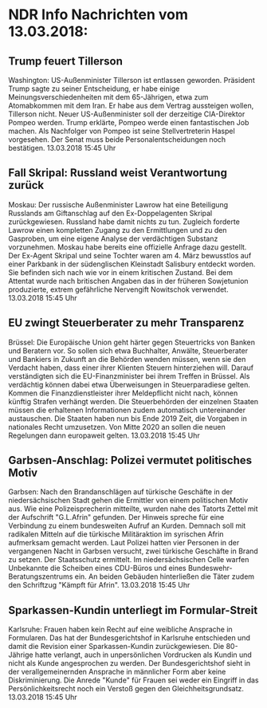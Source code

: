 # NDR Info Nachrichten vom 13.03.2018:


## Trump feuert Tillerson
Washington: US-Außenminister Tillerson ist entlassen geworden. Präsident Trump sagte zu seiner Entscheidung, er habe einige Meinungsverschiedenheiten mit dem 65-Jährigen, etwa zum Atomabkommen mit dem Iran. Er habe aus dem Vertrag aussteigen wollen, Tillerson nicht. Neuer US-Außenminister soll der derzeitige CIA-Direktor Pompeo werden. Trump erklärte, Pompeo werde einen fantastischen Job machen. Als Nachfolger von Pompeo ist seine Stellvertreterin Haspel vorgesehen. Der Senat muss beide Personalentscheidungen noch bestätigen. 13.03.2018 15:45 Uhr 

## Fall Skripal: Russland weist Verantwortung zurück
Moskau: Der russische Außenminister Lawrow hat eine Beteiligung Russlands am Giftanschlag auf den Ex-Doppelagenten Skripal zurückgewiesen. Russland habe damit nichts zu tun. Zugleich forderte Lawrow einen kompletten Zugang zu den Ermittlungen und zu den Gasproben, um eine eigene Analyse der verdächtigen Substanz vorzunehmen. Moskau habe bereits eine offizielle Anfrage dazu gestellt. Der Ex-Agent Skripal und seine Tochter waren am 4. März bewusstlos auf einer Parkbank in der südenglischen Kleinstadt Salisbury entdeckt worden. Sie befinden sich nach wie vor in einem kritischen Zustand. Bei dem Attentat wurde nach britischen Angaben das in der früheren Sowjetunion produzierte, extrem gefährliche Nervengift Nowitschok verwendet. 13.03.2018 15:45 Uhr 

## EU zwingt Steuerberater zu mehr Transparenz
Brüssel: Die Europäische Union geht härter gegen Steuertricks von Banken und Beratern vor. So sollen sich etwa Buchhalter, Anwälte, Steuerberater und Bankiers in Zukunft an die Behörden wenden müssen, wenn sie den Verdacht haben, dass einer ihrer Klienten Steuern hinterziehen will. Darauf verständigten sich die EU-Finanzminister bei ihrem Treffen in Brüssel. Als verdächtig können dabei etwa Überweisungen in Steuerparadiese gelten. Kommen die Finanzdienstleister ihrer Meldepflicht nicht nach, können künftig Strafen verhängt werden. Die Steuerbehörden der einzelnen Staaten müssen die erhaltenen Informationen zudem automatisch untereinander austauschen. Die Staaten haben nun bis Ende 2019 Zeit, die Vorgaben in nationales Recht umzusetzen. Von Mitte 2020 an sollen die neuen Regelungen dann europaweit gelten. 13.03.2018 15:45 Uhr 

## Garbsen-Anschlag: Polizei vermutet politisches Motiv
Garbsen: Nach den Brandanschlägen auf türkische Geschäfte in der niedersächsischen Stadt gehen die Ermittler von einem politischen Motiv aus. Wie eine Polizeisprecherin mitteilte, wurden nahe des Tatorts Zettel mit der Aufschrift "G.L.Afrin" gefunden. Der Hinweis spreche für eine Verbindung zu einem bundesweiten Aufruf an Kurden. Demnach soll mit radikalen Mitteln auf die türkische Militäraktion im syrischen Afrin aufmerksam gemacht werden. Laut Polizei hatten vier Personen in der vergangenen Nacht in Garbsen versucht, zwei türkische Geschäfte in Brand zu setzen. Der Staatsschutz ermittelt. Im niedersächsischen Celle warfen Unbekannte die Scheiben eines CDU-Büros und eines Bundeswehr-Beratungszentrums ein. An beiden Gebäuden hinterließen die Täter zudem den Schriftzug "Kämpft für Afrin". 13.03.2018 15:45 Uhr 

## Sparkassen-Kundin unterliegt im Formular-Streit
Karlsruhe: Frauen haben kein Recht auf eine weibliche Ansprache in Formularen. Das hat der Bundesgerichtshof in Karlsruhe entschieden und damit die Revision einer Sparkassen-Kundin zurückgewiesen. Die 80-Jährige hatte verlangt, auch in unpersönlichen Vordrucken als Kundin und nicht als Kunde angesprochen zu werden. Der Bundesgerichtshof sieht in der verallgemeinernden Ansprache in männlicher Form aber keine Diskriminierung. Die Anrede "Kunde" für Frauen sei weder ein Eingriff in das Persönlichkeitsrecht noch ein Verstoß gegen den Gleichheitsgrundsatz. 13.03.2018 15:45 Uhr 
